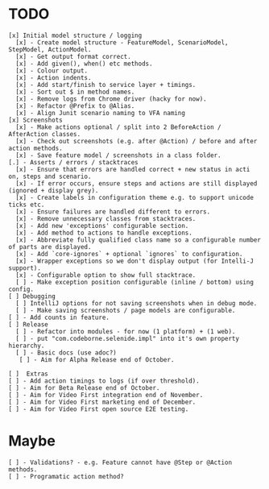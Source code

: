 TODO
====

    [x] Initial model structure / logging 
      [x] - Create model structure - FeatureModel, ScenarioModel, StepModel, ActionModel.
      [x] - Get output format correct.
      [x] - Add given(), when() etc methods.
      [x] - Colour output.
      [x] - Action indents.
      [x] - Add start/finish to service layer + timings.
      [x] - Sort out $ in method names.
      [x] - Remove logs from Chrome driver (hacky for now).
      [x] - Refactor @Prefix to @Alias.
      [x] - Align Junit scenario naming to VFA naming
    [x] Screenshots   
      [x] - Make actions optional / split into 2 BeforeAction / AfterAction classes.  
      [x] - Check out screenshots (e.g. after @Action) / before and after action methods.
      [x] - Save feature model / screenshots in a class folder.
    [.] - Asserts / errors / stacktraces 
      [x] - Ensure that errors are handled correct + new status in acti   on, steps and scenario.
      [x] - If error occurs, ensure steps and actions are still displayed (ignored + display grey).
      [x] - Create labels in configuration theme e.g. to support unicode ticks etc.
      [x] - Ensure failures are handled different to errors.
      [x] - Remove unnecessary classes from stacktraces.
      [x] - Add new 'exceptions' configurable section.
      [x] - Add method to actions to handle exceptions.
      [x] - Abbreviate fully qualified class name so a configurable number of parts are displayed. 
      [x] - Add `core-ignores` + optional `ignores` to configuration. 
      [x] - Wrapper exceptions so we don't display output (for Intelli-J support).  
      [x] - Configurable option to show full stacktrace. 
      [ ] - Make exception position configurable (inline / bottom) using config.
    [ ] Debugging
      [ ] IntelliJ options for not saving screenshots when in debug mode.
      [ ] - Make saving screenshots / page models are configurable.
    [ ] - Add counts in feature.
    [ ] Release
      [ ] - Refactor into modules - for now (1 platform) + (1 web).
      [ ] - put "com.codeborne.selenide.impl" into it's own property hierarchy.
      [ ] - Basic docs (use adoc?)
       [ ] - Aim for Alpha Release end of October.
    
    [ ]  Extras 
    [ ] - Add action timings to logs (if over threshold).
    [ ] - Aim for Beta Release end of October.
    [ ] - Aim for Video First integration end of November.
    [ ] - Aim for Video First marketing end of December.
    [ ] - Aim for Video First open source E2E testing.

Maybe
=====
    
    [ ] - Validations? - e.g. Feature cannot have @Step or @Action methods.
    [ ] - Programatic action method?